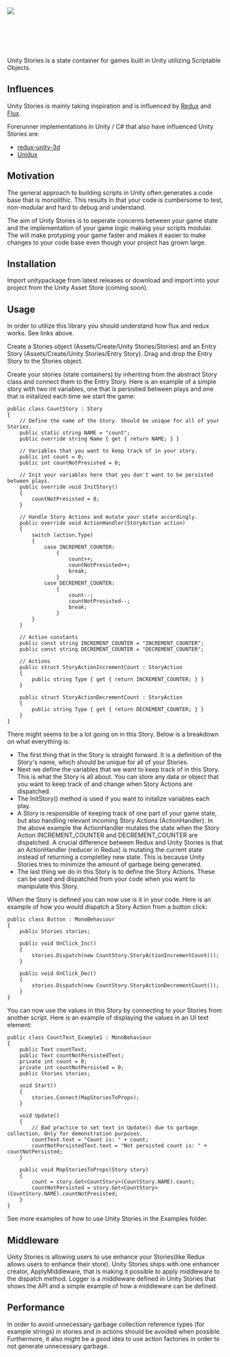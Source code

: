 # <img src="https://s3.amazonaws.com/unity-stories/unity-stories-withname.png" style="max-height: 128px !important; min-height: 96px !important;">
Unity Stories is a state container for games built in Unity utilizing Scriptable Objects. 

## Influences
Unity Stories is mainly taking inspiration and is influenced by <a href="https://github.com/reactjs/redux">Redux</a> and <a href="https://github.com/facebook/flux">Flux</a>. 

Forerunner implementations in Unity / C# that also have influenced Unity Stories are: 
- <a href="https://github.com/gblue1223/redux-unity3d">redux-unity-3d</a>
- <a href="https://github.com/mattak/Unidux">Unidux</a>

## Motivation
The general approach to building scripts in Unity often generates a code base that is monolithic. This results in that your code is cumbersome to test, non-modular and hard to debug and understand. 

The aim of Unity Stories is to seperate concerns between your game state and the implementation of your game logic making your scripts modular. The will make protyping your game faster and makes it easier to make changes to your code base even though your project has grown large.  

## Installation
Import unitypackage from latest releases or download and import into your project from the Unity Asset Store (coming soon).

## Usage
In order to utilize this library you should understand how flux and redux works. See links above. 

Create a Stories object (Assets/Create/Unity Stories/Stories) and an Entry Story (Assets/Create/Unity Stories/Entry Story). Drag and drop the Entry Story to the Stories object.

Create your stories (state containers) by inheriting from the abstract Story class and connect them to the Entry Story. Here is an example of a simple story with two int variables, one that is persistied between plays and one that is initalized each time we start the game: 
```
public class CountStory : Story 
{
    // Define the name of the Story. Should be unique for all of your Stories.
	public static string NAME = "count";
	public override string Name { get { return NAME; } }

    // Variables that you want to keep track of in your story.
	public int count = 0;
	public int countNotPresisted = 0;

    // Init your variables here that you don't want to be persisted between plays.
	public override void InitStory()
	{
		countNotPresisted = 0;
	}

    // Handle Story Actions and mutate your state accordingly.
	public override void ActionHandler(StoryAction action)
    {
        switch (action.Type)
        {
            case INCREMENT_COUNTER:
                {
                    count++;
                    countNotPresisted++;
                    break;
                }
            case DECREMENT_COUNTER:
                {
                    count--;
                    countNotPresisted--;
                    break;
                }
        }
    }

    // Action constants
    public const string INCREMENT_COUNTER = "INCREMENT_COUNTER";
    public const string DECREMENT_COUNTER = "DECREMENT_COUNTER";

    // Actions
    public struct StoryActionIncrementCount : StoryAction 
    {
        public string Type { get { return INCREMENT_COUNTER; } }
    }

    public struct StoryActionDecrementCount : StoryAction 
    {
        public string Type { get { return DECREMENT_COUNTER; } }
    }
}
```

There might seems to be a lot going on in this Story. Below is a breakdown on what everything is: 
- The first thing that in the Story is straight forward. It is a definition of the Story's name, which should be unique for all of your Stories.
- Next we define the variables that we want to keep track of in this Story. This is what the Story is all about. You can store any data or object that you want to keep track of and change when Story Actions are dispatched. 
- The InitStory() method is used if you want to initalize variables each play. 
- A Story is responsible of keeping track of one part of your game state, but also handling relevant incoming Story Actions (ActionHandler). In the above example the ActionHandler mutates the state when the Story Action INCREMENT_COUNTER and DECREMENT_COUNTER are dispatched. A crucial difference between Redux and Unity Stories is that an ActionHandler (reducer in Redux) is mutating the current state instead of returning a completley new state. This is because Unity Stories tries to minimize the amount of garbage being generated.
- The last thing we do in this Story is to define the Story Actions. These can be used and dispatched from your code when you want to manipulate this Story. 

When the Story is defined you can now use is it in your code. Here is an example of how you would dispatch a Story Action from a button click: 
```
public class Button : MonoBehaviour
{
    public Stories stories;

    public void OnClick_Inc()
    {
        stories.Dispatch(new CountStory.StoryActionIncrementCount());
    }

    public void OnClick_Dec()
    {
        stories.Dispatch(new CountStory.StoryActionDecrementCount());
    }
}
```

You can now use the values in this Story by connecting to your Stories from another script. Here is an example of displaying the values in an UI text element: 
```
public class CountText_Example1 : MonoBehaviour 
{
    public Text countText;
    public Text countNotPersistedText;
    private int count = 0;
    private int countNotPersisted = 0;
    public Stories stories;

    void Start() 
    {
        stories.Connect(MapStoriesToProps);
    }

    void Update()
    {
        // Bad practice to set text in Update() due to garbage collection. Only for demonstration purposes. 
        countText.text = "Count is: " + count;
        countNotPersistedText.text = "Not persisted count is: " + countNotPersisted;
    }

    public void MapStoriesToProps(Story story)
    {
        count = story.Get<CountStory>(CountStory.NAME).count;
        countNotPersisted = story.Get<CountStory>(CountStory.NAME).countNotPresisted;
    }
}
```

See more examples of how to use Unity Stories in the Examples folder. 

## Middleware
Unity Stories is allowing users to use enhance your Stories(like Redux allows users to enhance their store). Unity Stories ships with one enhancer creator, ApplyMiddleware, that is making it possible to apply middleware to the dispatch method. Logger is a middleware defined in Unity Stories that shows the API and a simple example of how a middleware can be defined. 

## Performance
In order to avoid unnecessary garbage collection reference types (for example strings) in stories and in actions should be avoided when possible. Furthermore, it also might be a good idea to use action factories in order to not generate unnecessary garbage. 